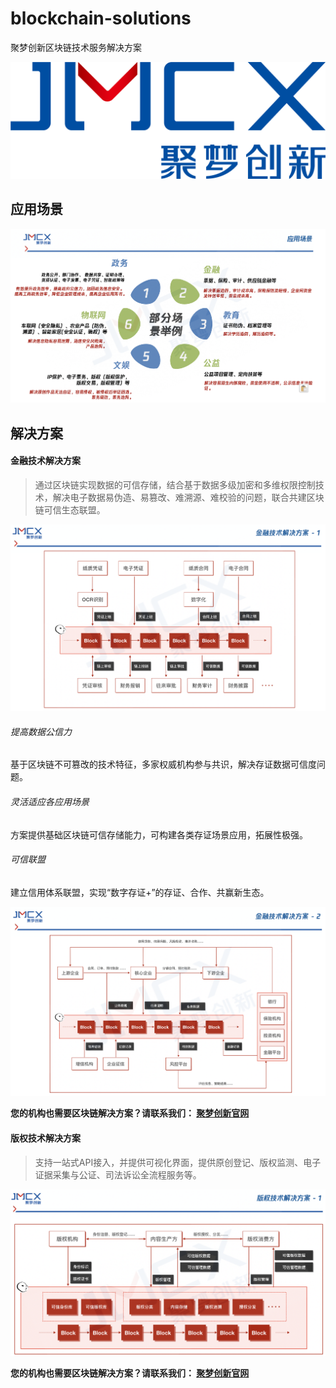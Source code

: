 # blockchain-solutions
聚梦创新区块链技术服务解决方案

![JMCX-Logo](assets/logo.png)

## 应用场景
![部分应用场景举例](assets/application-scenario.png)


## 解决方案
#### 金融技术解决方案
> 通过区块链实现数据的可信存储，结合基于数据多级加密和多维权限控制技术，解决电子数据易伪造、易篡改、难溯源、难校验的问题，联合共建区块链可信生态联盟。

![金融技术解决方案-1](assets/solutions/fintech.png)

###### 提高数据公信力
基于区块链不可篡改的技术特征，多家权威机构参与共识，解决存证数据可信度问题。

###### 灵活适应各应用场景
方案提供基础区块链可信存储能力，可构建各类存证场景应用，拓展性极强。

###### 可信联盟
建立信用体系联盟，实现“数字存证+”的存证、合作、共赢新生态。

![金融技术解决方案-2](assets/solutions/fintech-2.png)


**您的机构也需要区块链解决方案？请联系我们： [聚梦创新官网](https://jmcx.io)**


#### 版权技术解决方案
> 支持一站式API接入，并提供可视化界面，提供原创登记、版权监测、电子证据采集与公证、司法诉讼全流程服务等。

![版权技术解决方案-2](assets/solutions/copyright-1.png)


**您的机构也需要区块链解决方案？请联系我们： [聚梦创新官网](https://jmcx.io)**



